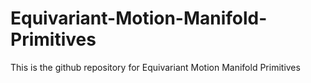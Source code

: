 # Equivariant-Motion-Manifold-Primitives
This is the github repository for Equivariant Motion Manifold Primitives
